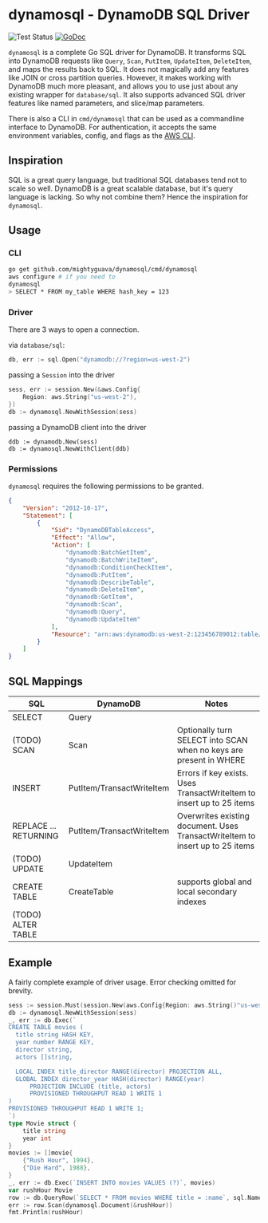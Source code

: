# dynamosql - DynamoDB SQL Driver

![Test Status](https://github.com/mightyguava/dynamosql/workflows/Test/badge.svg)
[![GoDoc](https://img.shields.io/badge/pkg.go.dev-doc-blue)](http://pkg.go.dev/github.com/mightyguava/dynamosql)

`dynamosql` is a complete Go SQL driver for DynamoDB. It transforms SQL into DynamoDB requests like `Query`, `Scan`, `PutItem`, `UpdateItem`, `DeleteItem`, and maps the results back to SQL. It does not magically add any features like JOIN or cross partition queries. However, it makes working with DynamoDB much more pleasant, and allows you to use just about any existing wrapper for `database/sql`. It also supports advanced SQL driver features like named parameters, and slice/map parameters.

There is also a CLI in `cmd/dynamosql` that can be used as a commandline interface to DynamoDB. For authentication, it accepts the same environment variables, config, and flags as the [AWS CLI](https://docs.aws.amazon.com/cli/latest/userguide/cli-chap-configure.html).

## Inspiration

SQL is a great query language, but traditional SQL databases tend not to scale so well. DynamoDB is a great scalable database, but it's query language is lacking. So why not combine them? Hence the inspiration for `dynamosql`.

## Usage

### CLI

```bash
go get github.com/mightyguava/dynamosql/cmd/dynamosql
aws configure # if you need to
dynamosql
> SELECT * FROM my_table WHERE hash_key = 123
```

### Driver

There are 3 ways to open a connection.

via `database/sql`:

```go
db, err := sql.Open("dynamodb://?region=us-west-2")
```
passing a `Session` into the driver

```go
sess, err := session.New(&aws.Config{
	Region: aws.String("us-west-2"),
})
db := dynamosql.NewWithSession(sess)
```

passing a DynamoDB client into the driver

```
ddb := dynamodb.New(sess)
db := dynamosql.NewWithClient(ddb)
```


### Permissions

`dynamosql` requires the following permissions to be granted.

```json
{
    "Version": "2012-10-17",
    "Statement": [
        {
            "Sid": "DynamoDBTableAccess",
            "Effect": "Allow",
            "Action": [
                "dynamodb:BatchGetItem",
                "dynamodb:BatchWriteItem",
                "dynamodb:ConditionCheckItem",
                "dynamodb:PutItem",
                "dynamodb:DescribeTable",
                "dynamodb:DeleteItem",
                "dynamodb:GetItem",
                "dynamodb:Scan",
                "dynamodb:Query",
                "dynamodb:UpdateItem"
            ],
            "Resource": "arn:aws:dynamodb:us-west-2:123456789012:table/TableName"
        }
    ]
}
```

## SQL Mappings

| SQL | DynamoDB | Notes |
| --- | --- | --- |
| SELECT | Query |
| (TODO) SCAN | Scan | Optionally turn SELECT into SCAN when no keys are present in WHERE
| INSERT | PutItem/TransactWriteItem | Errors if key exists. Uses TransactWriteItem to insert up to 25 items |
| REPLACE ... RETURNING | PutItem/TransactWriteItem | Overwrites existing document.  Uses TransactWriteItem to insert up to 25 items |
| (TODO) UPDATE | UpdateItem | |
| CREATE TABLE | CreateTable | supports global and local secondary indexes |
| (TODO) ALTER TABLE | | |

## Example

A fairly complete example of driver usage. Error checking omitted for brevity.

```go
sess := session.Must(session.New(aws.Config{Region: aws.String()"us-west-2")}))
db := dynamosql.NewWithSession(sess)
_, err := db.Exec(`
CREATE TABLE movies (
  title string HASH KEY,
  year number RANGE KEY,
  director string,
  actors []string,

  LOCAL INDEX title_director RANGE(director) PROJECTION ALL,
  GLOBAL INDEX director_year HASH(director) RANGE(year)
      PROJECTION INCLUDE (title, actors)
      PROVISIONED THROUGHPUT READ 1 WRITE 1
)
PROVISIONED THROUGHPUT READ 1 WRITE 1;
`)
type Movie struct {
    title string
    year int
}
movies := []movie{
    {"Rush Hour", 1994},
    {"Die Hard", 1988},
}
_, err := db.Exec(`INSERT INTO movies VALUES (?)`, movies)
var rushHour Movie
row := db.QueryRow(`SELECT * FROM movies WHERE title = :name`, sql.Named("name", "Rush Hour"))
err := row.Scan(dynamosql.Document(&rushHour))
fmt.Println(rushHour)
```
